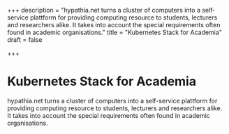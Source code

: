 +++
description = "hypathia.net turns a cluster of computers into a self-service plattform for providing computing resource to students, lecturers and researchers alike. It takes into account the special requirements often found in academic organisations."
title = "Kubernetes Stack for Academia"
draft = false

+++

# Kubernetes Stack for Academia

hypathia.net turns a cluster of computers into a self-service plattform for providing computing resource to students, lecturers and researchers alike. It takes into account the special requirements often found in academic organisations.
